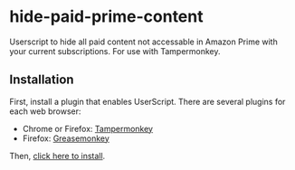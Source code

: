 # hide-paid-prime-content
Userscript to hide all paid content not accessable in Amazon Prime with your current subscriptions. For use with Tampermonkey.

Installation
------------

First, install a plugin that enables UserScript. There are several plugins for each web browser:

- Chrome or Firefox: [Tampermonkey](https://www.tampermonkey.net/)
- Firefox: [Greasemonkey](https://addons.mozilla.org/en-US/firefox/addon/greasemonkey/)

Then, [click here to install](https://gist.github.com/HaroldPetersInskipp/9b570008ecbef304bd5a8d757d69b733/raw/10485a0c24316b8db72a5a6506f16d02fc4edb4d/hide-paid-prime-content.user.js).
